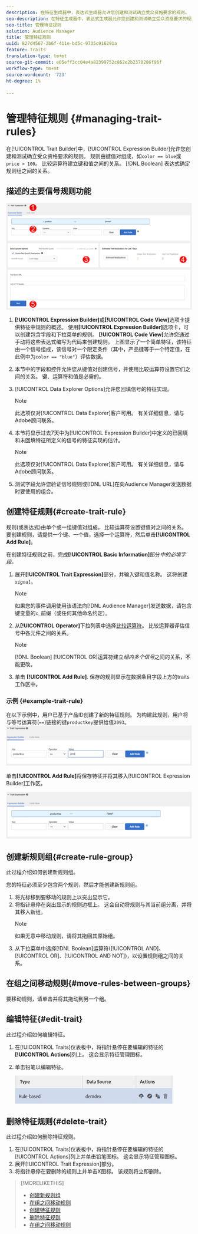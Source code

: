 ```yaml
---
description: 在特征生成器中，表达式生成器允许您创建和测试确立受众资格要求的规则。 规则由键值对组成，如“color == blue”或“price > 100”。 比较运算符建立键和值之间的关系。 布尔表达式确定规则组之间的关系。
seo-description: 在特征生成器中，表达式生成器允许您创建和测试确立受众资格要求的规则。 规则由键值对组成，如“color == blue”或“price > 100”。 比较运算符建立键和值之间的关系。 布尔表达式确定规则组之间的关系。
seo-title: 管理特征规则
solution: Audience Manager
title: 管理特征规则
uuid: 827d4567-2b6f-411e-bd5c-9735c916291a
feature: Traits
translation-type: tm+mt
source-git-commit: e05eff3cc04e4a82399752c862e2b2370286f96f
workflow-type: tm+mt
source-wordcount: '723'
ht-degree: 1%

---
```



# 管理特征规则 {#managing-trait-rules}

在[!UICONTROL Trait Builder]中，[!UICONTROL Expression Builder]允许您创建和测试确立受众资格要求的规则。 规则由键值对组成，如`color == blue`或`price > 100`。 比较运算符建立键和值之间的关系。 [!DNL Boolean] 表达式确定规则组之间的关系。

<!-- c_tb_rules.xml -->

## 描述的主要信号规则功能

![](assets/manage-trait-rules.png)

1. **[!UICONTROL Expression Builder]**&#x200B;或&#x200B;**[!UICONTROL Code View]**&#x200B;选项卡提供特征中规则的概述。 使用&#x200B;**[!UICONTROL Expression Builder]**&#x200B;选项卡，可以创建包含字段和下拉菜单的规则。 **[!UICONTROL Code View]**&#x200B;允许您通过手动将这些表达式编写为代码来创建规则。 上图显示了一个简单特征，该特征由一个信号组成，该信号对一个限定条件（其中，产品键等于一个特定值，在此例中为`color == "blue"`）评估数据。

1. 本节中的字段和控件允许您从键值对创建信号，并使用比较运算符设置它们之间的关系。 键、运算符和值是必需的。
1. [!UICONTROL Data Explorer Options]允许您回填信号的特征实现。
   >[!NOTE]
   >
   >此选项仅对[!UICONTROL Data Explorer]客户可用。 有关详细信息，请与Adobe顾问联系。
1. 本节将显示过去7天中为[!UICONTROL Expression Builder]中定义的已回填和未回填特征所定义的信号的特征实现的估计。
   >[!NOTE]
   >
   >此选项仅对[!UICONTROL Data Explorer]客户可用。 有关详细信息，请与Adobe顾问联系。
1. 测试字段允许您验证信号规则或[!DNL URL]在向Audience Manager发送数据时要使用的组合。

## 创建特征规则{#create-trait-rule}

规则(或表达式)由单个或一组键值对组成。 比较运算符设置键值对之间的关系。 要创建规则，请提供一个键、一个值，选择一个运算符，然后单击&#x200B;**[!UICONTROL Add Rule]**。

<!-- t_tb_create_rules.xml -->

在创建特征规则之前，完成&#x200B;**[!UICONTROL Basic Information]**&#x200B;部分&#x200B;*中的必填字段。*

1. 展开&#x200B;**[!UICONTROL Trait Expression]**&#x200B;部分，并输入键和值名称。 这将创建&#x200B;*`signal`*。
   >[!NOTE]
   >
   >如果您的事件调用使用该语法向[!DNL Audience Manager]发送数据，请包含键变量的`c_`前缀（或任何其他命名约定）。
1. 从&#x200B;**[!UICONTROL Operator]**&#x200B;下拉列表中选择[比较运算符](../../features/traits/trait-comparison-operators.md)。 比较运算器评估信号中各元件之间的关系。
   >[!NOTE]
   >
   >[!DNL Boolean] [!UICONTROL OR]运算符建立&#x200B;*组内多个信号*&#x200B;之间的关系，不能更改。
1. 单击 **[!UICONTROL Add Rule]**. 保存的规则显示在数据条目字段上方的traits工作区中。

### 示例 {#example-trait-rule}

在以下示例中，用户已基于产品ID创建了新的特征规则。 为构建此规则，用户将与等号运算符(`==`)链接的键`productkey`提供给值`2093`。
![](assets/tb_sample_rule1.png)

单击&#x200B;**[!UICONTROL Add Rule]**&#x200B;将保存特征并将其移入[!UICONTROL Expression Builder]工作区。

![](assets/tb_sample_rule2.png)

## 创建新规则组{#create-rule-group}

此过程介绍如何创建新规则组。

<!-- t_tb_new_rule_group.xml -->

您的特征必须至少包含两个规则，然后才能创建新规则组。

1. 将光标移到要移动的规则上以突出显示它。
1. 将指针悬停在突出显示的规则边框上。
这会自动将规则与其当前组分离，并将其移入新组。
   >[!NOTE]
   >
   >如果无意中移动规则，请将其拖回其原始组。
1. 从下拉菜单中选择[!DNL Boolean]运算符([!UICONTROL AND]、[!UICONTROL OR]、[!UICONTROL AND NOT])，以设置规则组之间的关系。

## 在组之间移动规则{#move-rules-between-groups}

要移动规则，请单击并将其拖动到另一个组。

## 编辑特征{#edit-trait}

此过程介绍如何编辑特征。

<!-- t_tb_edit.xml -->

1. 在[!UICONTROL Traits]仪表板中，将指针悬停在要编辑的特征的&#x200B;**[!UICONTROL Actions]**&#x200B;列上。 这会显示特征管理图标。
1. 单击铅笔以编辑特征。

   ![](assets/tb_edit_trait.png)

## 删除特征规则{#delete-trait}

此过程介绍如何删除特征规则。

<!-- t_tb_delete_rule.xml -->

1. 在[!UICONTROL Traits]仪表板中，将指针悬停在要编辑的特征的[!UICONTROL Actions]列上并单击铅笔图标。 这会显示特征管理图标。
1. 展开[!UICONTROL Trait Expression]部分。
1. 将指针悬停在要删除的规则上并单击X图标。 该规则将立即删除。

>[!MORELIKETHIS]
>
>* [创建新规则组](../../features/traits/manage-trait-rules.md#create-rule-group)
>* [在组之间移动规则](../../features/traits/manage-trait-rules.md#move-rules-between-groups)
>* [创建特征规则](../../features/traits/manage-trait-rules.md#create-trait-rule)
>* [删除特征规则](../../features/traits/manage-trait-rules.md#delete-trait)
>* [在组之间移动规则](../../features/traits/manage-trait-rules.md#move-rules-between-groups)

